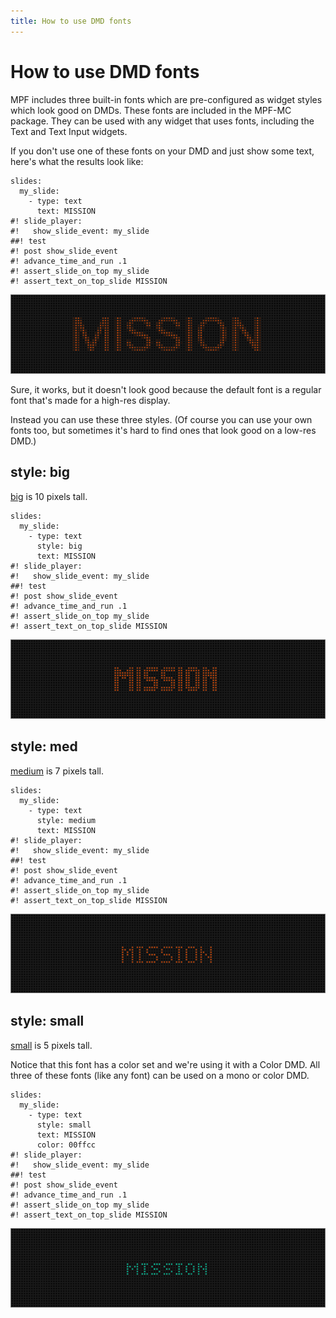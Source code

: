 ```yaml
---
title: How to use DMD fonts
---
```


# How to use DMD fonts


MPF includes three built-in fonts which are pre-configured as widget
styles which look good on DMDs. These fonts are included in the MPF-MC
package. They can be used with any widget that uses fonts, including the
Text and Text Input widgets.

If you don't use one of these fonts on your DMD and just show some
text, here's what the results look like:

``` mpf-mc-config
slides:
  my_slide:
    - type: text
      text: MISSION
#! slide_player:
#!   show_slide_event: my_slide
##! test
#! post show_slide_event
#! advance_time_and_run .1
#! assert_slide_on_top my_slide
#! assert_text_on_top_slide MISSION
```

![image](/mc/images/dmd_default.png)

Sure, it works, but it doesn't look good because the default font is a
regular font that's made for a high-res display.

Instead you can use these three styles. (Of course you can use your own
fonts too, but sometimes it's hard to find ones that look good on a
low-res DMD.)

## style: big

[big](#) is 10 pixels tall.

``` mpf-mc-config
slides:
  my_slide:
    - type: text
      style: big
      text: MISSION
#! slide_player:
#!   show_slide_event: my_slide
##! test
#! post show_slide_event
#! advance_time_and_run .1
#! assert_slide_on_top my_slide
#! assert_text_on_top_slide MISSION
```

![image](/mc/images/dmd_big.png)

## style: med

[medium](#) is 7 pixels tall.

``` mpf-mc-config
slides:
  my_slide:
    - type: text
      style: medium
      text: MISSION
#! slide_player:
#!   show_slide_event: my_slide
##! test
#! post show_slide_event
#! advance_time_and_run .1
#! assert_slide_on_top my_slide
#! assert_text_on_top_slide MISSION
```

![image](/mc/images/dmd_med.png)

## style: small

[small](#) is 5 pixels tall.

Notice that this font has a color set and we're using it with a Color
DMD. All three of these fonts (like any font) can be used on a mono or
color DMD.

``` mpf-mc-config
slides:
  my_slide:
    - type: text
      style: small
      text: MISSION
      color: 00ffcc
#! slide_player:
#!   show_slide_event: my_slide
##! test
#! post show_slide_event
#! advance_time_and_run .1
#! assert_slide_on_top my_slide
#! assert_text_on_top_slide MISSION
```

![image](/mc/images/dmd_small.png)
